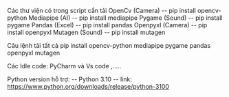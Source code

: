 Các thư viện có trong script cần tải
OpenCv (Camera)      -- pip install opencv-python
Mediapipe (AI)       -- pip install mediapipe
Pygame (Sound)       -- pip install pygame
Pandas (Excel)       -- pip install pandas
Openpyxl (Camera)    -- pip install openpyxl
Mutagen (Sound)      -- pip install mutagen

Câu lệnh tải tất cả
pip install opencv-python mediapipe pygame pandas openpyxl mutagen

Các Idle code: PyCharm và Vs code ,.....

Python version hỗ trợ:
-- Python 3.10
-- link: https://www.python.org/downloads/release/python-3100
